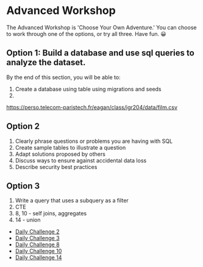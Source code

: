 # Advanced Workshop

The Advanced Workshop is 'Choose Your Own Adventure.' You can choose to work through one of the options, or try all three. Have fun. 😀

## Option 1: Build a database and use sql queries to analyze the dataset. 
By the end of this section, you will be able to: 
1. Create a database using table using migrations and seeds 
1. 


https://perso.telecom-paristech.fr/eagan/class/igr204/data/film.csv




## Option 2 

1. Clearly phrase questions or problems you are having with SQL
1. Create sample tables to illustrate a question
1. Adapt solutions proposed by others
1. Discuss ways to ensure against accidental data loss
1. Describe security best practices


## Option 3 
1. Write a query that uses a subquery as a filter 
1. CTE 
1. 8, 10 - self joins, aggregates
1. 14 - union

* [Daily Challenge 2](https://www.sqlprep.com/sc_dailychallenge/daily-challenge-2/)
* [Daily Challenge 3](https://www.sqlprep.com/sc_dailychallenge/daily-challenge-3/)
* [Daily Challenge 8](https://www.sqlprep.com/sc_dailychallenge/daily-challenge-8/)
* [Daily Challenge 10](https://www.sqlprep.com/sc_dailychallenge/daily-challenge-10/)
* [Daily Challenge 14](https://www.sqlprep.com/sc_dailychallenge/daily-challenge-14/)




